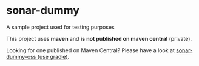 # sonar-dummy

A sample project used for testing purposes

This project uses **maven** and **is not published on maven central** (private).

Looking for one published on Maven Central? Please have a look at [sonar-dummy-oss (use gradle)](https://github.com/SonarSource/sonar-dummy-oss).
